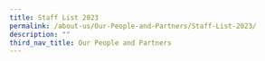 ```yaml
---
title: Staff List 2023
permalink: /about-us/Our-People-and-Partners/Staff-List-2023/
description: ""
third_nav_title: Our People and Partners
---
```

